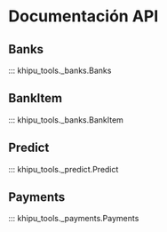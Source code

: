 # Documentación API

## Banks

::: khipu_tools._banks.Banks

## BankItem

::: khipu_tools._banks.BankItem

## Predict

::: khipu_tools._predict.Predict

## Payments

::: khipu_tools._payments.Payments
